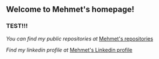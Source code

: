 ## Welcome to Mehmet's homepage!

### TEST!!!

*You can find my public repositories at*
[Mehmet's repositories](https://github.com/doganmehmet?tab=repositories)


*Find my linkedin profile at*
[Mehmet's Linkedin profile](https://www.linkedin.com/in/dmehmet/?locale=en_US)
